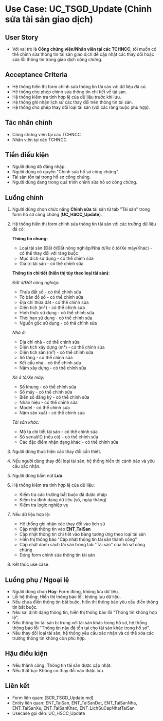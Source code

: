 # Use Case: UC_TSGD_Update (Chỉnh sửa tài sản giao dịch)

## User Story
- Với vai trò là **Công chứng viên/Nhân viên tại các TCHNCC**, tôi muốn có thể chỉnh sửa thông tin tài sản giao dịch để cập nhật các thay đổi hoặc sửa lỗi thông tin trong giao dịch công chứng.

## Acceptance Criteria
- Hệ thống hiển thị form chỉnh sửa thông tin tài sản với dữ liệu đã có.
- Hệ thống cho phép chỉnh sửa thông tin chi tiết về tài sản.
- Hệ thống kiểm tra tính hợp lệ của dữ liệu trước khi lưu.
- Hệ thống ghi nhận lịch sử các thay đổi trên thông tin tài sản.
- Hệ thống cho phép thay đổi loại tài sản (với các ràng buộc phù hợp).

## Tác nhân chính
- Công chứng viên tại các TCHNCC
- Nhân viên tại các TCHNCC

## Tiền điều kiện
- Người dùng đã đăng nhập.
- Người dùng có quyền "Chỉnh sửa hồ sơ công chứng".
- Tài sản tồn tại trong hồ sơ công chứng.
- Người dùng đang trong quá trình chỉnh sửa hồ sơ công chứng.

## Luồng chính
1. Người dùng chọn chức năng **Chỉnh sửa** tài sản từ tab "Tài sản" trong form hồ sơ công chứng (**UC_HSCC_Update**).
2. Hệ thống hiển thị form chỉnh sửa thông tin tài sản với các trường dữ liệu đã có:
   
   **Thông tin chung:**
   - Loại tài sản (Đất ở/Đất nông nghiệp/Nhà ở/Xe ô tô/Xe máy/Khác) - có thể thay đổi với ràng buộc
   - Mục đích sử dụng - có thể chỉnh sửa
   - Giá trị tài sản - có thể chỉnh sửa
   
   **Thông tin chi tiết (hiển thị tùy theo loại tài sản):**
   
   *Đất ở/Đất nông nghiệp:*
   - Thửa đất số - có thể chỉnh sửa
   - Tờ bản đồ số - có thể chỉnh sửa
   - Địa chỉ thửa đất - có thể chỉnh sửa
   - Diện tích (m²) - có thể chỉnh sửa
   - Hình thức sử dụng - có thể chỉnh sửa
   - Thời hạn sử dụng - có thể chỉnh sửa
   - Nguồn gốc sử dụng - có thể chỉnh sửa
   
   *Nhà ở:*
   - Địa chỉ nhà - có thể chỉnh sửa
   - Diện tích xây dựng (m²) - có thể chỉnh sửa
   - Diện tích sàn (m²) - có thể chỉnh sửa
   - Số tầng - có thể chỉnh sửa
   - Kết cấu nhà - có thể chỉnh sửa
   - Năm xây dựng - có thể chỉnh sửa
   
   *Xe ô tô/Xe máy:*
   - Số khung - có thể chỉnh sửa
   - Số máy - có thể chỉnh sửa
   - Biển số đăng ký - có thể chỉnh sửa
   - Nhãn hiệu - có thể chỉnh sửa
   - Model - có thể chỉnh sửa
   - Năm sản xuất - có thể chỉnh sửa
   
   *Tài sản khác:*
   - Mô tả chi tiết tài sản - có thể chỉnh sửa
   - Số serial/ID (nếu có) - có thể chỉnh sửa
   - Các đặc điểm nhận dạng khác - có thể chỉnh sửa
   
3. Người dùng thực hiện các thay đổi cần thiết.
4. Nếu người dùng thay đổi loại tài sản, hệ thống hiển thị cảnh báo và yêu cầu xác nhận.
5. Người dùng bấm nút **Lưu**.
6. Hệ thống kiểm tra tính hợp lệ của dữ liệu:
   - Kiểm tra các trường bắt buộc đã được nhập
   - Kiểm tra định dạng dữ liệu (số, ngày tháng)
   - Kiểm tra logic nghiệp vụ
7. Nếu dữ liệu hợp lệ:
   - Hệ thống ghi nhận các thay đổi vào lịch sử
   - Cập nhật thông tin vào **ENT_TaiSan**
   - Cập nhật thông tin chi tiết vào bảng tương ứng theo loại tài sản
   - Hiển thị thông báo "Cập nhật thông tin tài sản thành công"
   - Cập nhật danh sách tài sản trong tab "Tài sản" của hồ sơ công chứng
   - Đóng form chỉnh sửa thông tin tài sản
8. Kết thúc use case.

## Luồng phụ / Ngoại lệ
- Người dùng chọn **Hủy**: Form đóng, không lưu dữ liệu.
- Lỗi hệ thống: Hiển thị thông báo lỗi, không lưu dữ liệu.
- Nếu chưa điền thông tin bắt buộc, hiển thị thông báo yêu cầu điền thông tin bắt buộc.
- Nếu sai định dạng thông tin, hiển thị thông báo lỗi "Thông tin không hợp lệ".
- Nếu thông tin tài sản bị trùng với tài sản khác trong hồ sơ, hệ thống thông báo lỗi "Thông tin này đã tồn tại cho tài sản khác trong hồ sơ".
- Nếu thay đổi loại tài sản, hệ thống yêu cầu xác nhận và có thể xóa các trường thông tin không còn phù hợp.

## Hậu điều kiện
- Nếu thành công: Thông tin tài sản được cập nhật.
- Nếu thất bại: Không có thay đổi nào được lưu.

## Liên kết
- Form liên quan: [SCR_TSGD_Update.md]
- Entity liên quan: ENT_TaiSan, ENT_TaiSanDat, ENT_TaiSanNha, ENT_TaiSanXe, ENT_TaiSanKhac, ENT_LichSuCapNhatTaiSan
- Usecase gọi đến: UC_HSCC_Update